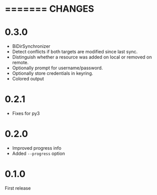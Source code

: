 =======
CHANGES
=======

0.3.0
=====
- BiDirSynchronizer
- Detect conflicts if both targets are modified since last sync.
- Distinguish whether a resource was added on local or removed on remote.
- Optionally prompt for username/password.
- Optionally store credentials in keyring.
- Colored output

0.2.1
=====
- Fixes for py3

0.2.0
=====
- Improved progress info
- Added `--progress` option

0.1.0
=====
First release

